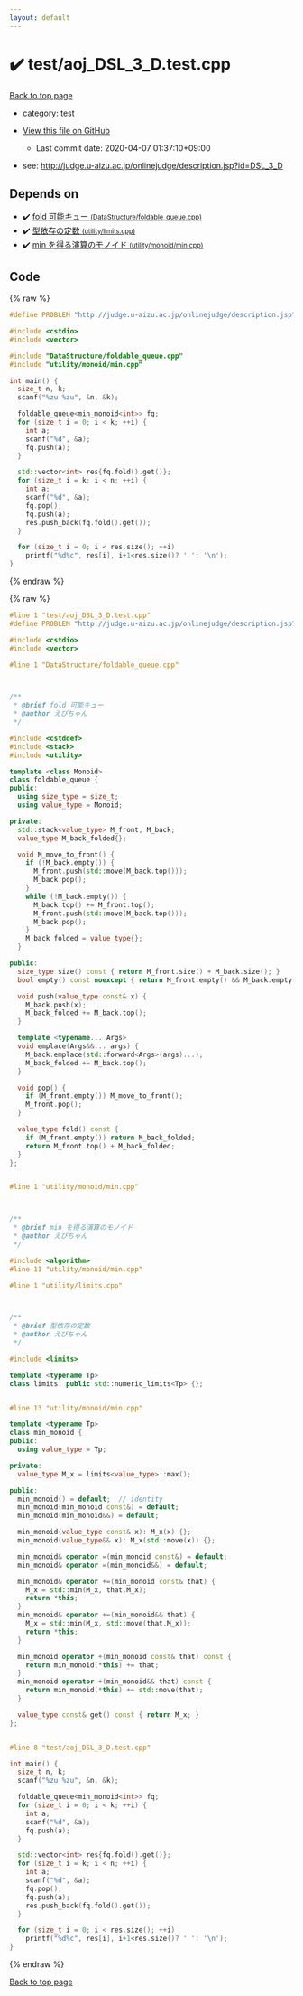 ```yaml
---
layout: default
---
```


<!-- mathjax config similar to math.stackexchange -->
<script type="text/javascript" async
  src="https://cdnjs.cloudflare.com/ajax/libs/mathjax/2.7.5/MathJax.js?config=TeX-MML-AM_CHTML">
</script>
<script type="text/x-mathjax-config">
  MathJax.Hub.Config({
    TeX: { equationNumbers: { autoNumber: "AMS" }},
    tex2jax: {
      inlineMath: [ ['$','$'] ],
      processEscapes: true
    },
    "HTML-CSS": { matchFontHeight: false },
    displayAlign: "left",
    displayIndent: "2em"
  });
</script>

<script type="text/javascript" src="https://cdnjs.cloudflare.com/ajax/libs/jquery/3.4.1/jquery.min.js"></script>
<script src="https://cdn.jsdelivr.net/npm/jquery-balloon-js@1.1.2/jquery.balloon.min.js" integrity="sha256-ZEYs9VrgAeNuPvs15E39OsyOJaIkXEEt10fzxJ20+2I=" crossorigin="anonymous"></script>
<script type="text/javascript" src="../../assets/js/copy-button.js"></script>
<link rel="stylesheet" href="../../assets/css/copy-button.css" />


# :heavy_check_mark: test/aoj_DSL_3_D.test.cpp

<a href="../../index.html">Back to top page</a>

* category: <a href="../../index.html#098f6bcd4621d373cade4e832627b4f6">test</a>
* <a href="{{ site.github.repository_url }}/blob/master/test/aoj_DSL_3_D.test.cpp">View this file on GitHub</a>
    - Last commit date: 2020-04-07 01:37:10+09:00


* see: <a href="http://judge.u-aizu.ac.jp/onlinejudge/description.jsp?id=DSL_3_D">http://judge.u-aizu.ac.jp/onlinejudge/description.jsp?id=DSL_3_D</a>


## Depends on

* :heavy_check_mark: <a href="../../library/DataStructure/foldable_queue.cpp.html">fold 可能キュー <small>(DataStructure/foldable_queue.cpp)</small></a>
* :heavy_check_mark: <a href="../../library/utility/limits.cpp.html">型依存の定数 <small>(utility/limits.cpp)</small></a>
* :heavy_check_mark: <a href="../../library/utility/monoid/min.cpp.html">min を得る演算のモノイド <small>(utility/monoid/min.cpp)</small></a>


## Code

<a id="unbundled"></a>
{% raw %}
```cpp
#define PROBLEM "http://judge.u-aizu.ac.jp/onlinejudge/description.jsp?id=DSL_3_D"

#include <cstdio>
#include <vector>

#include "DataStructure/foldable_queue.cpp"
#include "utility/monoid/min.cpp"

int main() {
  size_t n, k;
  scanf("%zu %zu", &n, &k);

  foldable_queue<min_monoid<int>> fq;
  for (size_t i = 0; i < k; ++i) {
    int a;
    scanf("%d", &a);
    fq.push(a);
  }

  std::vector<int> res{fq.fold().get()};
  for (size_t i = k; i < n; ++i) {
    int a;
    scanf("%d", &a);
    fq.pop();
    fq.push(a);
    res.push_back(fq.fold().get());
  }

  for (size_t i = 0; i < res.size(); ++i)
    printf("%d%c", res[i], i+1<res.size()? ' ': '\n');
}

```
{% endraw %}

<a id="bundled"></a>
{% raw %}
```cpp
#line 1 "test/aoj_DSL_3_D.test.cpp"
#define PROBLEM "http://judge.u-aizu.ac.jp/onlinejudge/description.jsp?id=DSL_3_D"

#include <cstdio>
#include <vector>

#line 1 "DataStructure/foldable_queue.cpp"



/**
 * @brief fold 可能キュー
 * @author えびちゃん
 */

#include <cstddef>
#include <stack>
#include <utility>

template <class Monoid>
class foldable_queue {
public:
  using size_type = size_t;
  using value_type = Monoid;

private:
  std::stack<value_type> M_front, M_back;
  value_type M_back_folded{};

  void M_move_to_front() {
    if (!M_back.empty()) {
      M_front.push(std::move(M_back.top()));
      M_back.pop();
    }
    while (!M_back.empty()) {
      M_back.top() += M_front.top();
      M_front.push(std::move(M_back.top()));
      M_back.pop();
    }
    M_back_folded = value_type{};
  }

public:
  size_type size() const { return M_front.size() + M_back.size(); }
  bool empty() const noexcept { return M_front.empty() && M_back.empty(); }

  void push(value_type const& x) {
    M_back.push(x);
    M_back_folded += M_back.top();
  }

  template <typename... Args>
  void emplace(Args&&... args) {
    M_back.emplace(std::forward<Args>(args)...);
    M_back_folded += M_back.top();
  }

  void pop() {
    if (M_front.empty()) M_move_to_front();
    M_front.pop();
  }

  value_type fold() const {
    if (M_front.empty()) return M_back_folded;
    return M_front.top() + M_back_folded;
  }
};


#line 1 "utility/monoid/min.cpp"



/**
 * @brief min を得る演算のモノイド
 * @author えびちゃん
 */

#include <algorithm>
#line 11 "utility/monoid/min.cpp"

#line 1 "utility/limits.cpp"



/**
 * @brief 型依存の定数
 * @author えびちゃん
 */

#include <limits>

template <typename Tp>
class limits: public std::numeric_limits<Tp> {};


#line 13 "utility/monoid/min.cpp"

template <typename Tp>
class min_monoid {
public:
  using value_type = Tp;

private:
  value_type M_x = limits<value_type>::max();

public:
  min_monoid() = default;  // identity
  min_monoid(min_monoid const&) = default;
  min_monoid(min_monoid&&) = default;

  min_monoid(value_type const& x): M_x(x) {};
  min_monoid(value_type&& x): M_x(std::move(x)) {};

  min_monoid& operator =(min_monoid const&) = default;
  min_monoid& operator =(min_monoid&&) = default;

  min_monoid& operator +=(min_monoid const& that) {
    M_x = std::min(M_x, that.M_x);
    return *this;
  }
  min_monoid& operator +=(min_monoid&& that) {
    M_x = std::min(M_x, std::move(that.M_x));
    return *this;
  }

  min_monoid operator +(min_monoid const& that) const {
    return min_monoid(*this) += that;
  }
  min_monoid operator +(min_monoid&& that) const {
    return min_monoid(*this) += std::move(that);
  }

  value_type const& get() const { return M_x; }
};


#line 8 "test/aoj_DSL_3_D.test.cpp"

int main() {
  size_t n, k;
  scanf("%zu %zu", &n, &k);

  foldable_queue<min_monoid<int>> fq;
  for (size_t i = 0; i < k; ++i) {
    int a;
    scanf("%d", &a);
    fq.push(a);
  }

  std::vector<int> res{fq.fold().get()};
  for (size_t i = k; i < n; ++i) {
    int a;
    scanf("%d", &a);
    fq.pop();
    fq.push(a);
    res.push_back(fq.fold().get());
  }

  for (size_t i = 0; i < res.size(); ++i)
    printf("%d%c", res[i], i+1<res.size()? ' ': '\n');
}

```
{% endraw %}

<a href="../../index.html">Back to top page</a>

